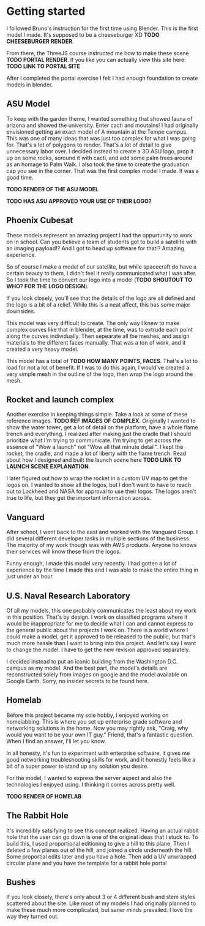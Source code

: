 # Getting started
I followed Bruno's instruction for the first time using Blender. This is the first model I made. It's supposed to be a cheeseburger XD **TODO CHEESEBURGER RENDER**. 

From there, the ThreeJS course instructed me how to make these scene **TODO PORTAL RENDER**. If you like you can actually view this site here: **TODO LINK TO PORTAL SITE**

After I completed the portal exercise I felt I had enough foundation to create models in blender. 

## ASU Model
To keep with the garden theme, I wanted something that showed fauna of arizona and showed the university. Enter cacti and moutains! I had originally envisioned getting an exact model of A mountain at the Tempe campus. This was one of many ideas that was just too complex for what I was going for. That's a lot of polygons to render. That's a lot of detail to give unnecessary labor over. I decided instead to create a 3D ASU logo, prop it up on some rocks, soround it with cacti, and add some palm trees around as an homage to Palm Walk. I also took the time to create the graduation cap you see in the corner. That was the first complex model I made. It was a good time.

**TODO RENDER OF THE ASU MODEL**

**TODO HAS ASU APPROVED YOUR USE OF THEIR LOGO?**

## Phoenix Cubesat
These models represent an amazing project I had the oppurtunity to work on in school. Can you believe a team of students got to build a satellite with an imaging payload!? And I got to head up software for that!? Amazing experience. 

So of course I make a model of our satellite, but while spacecraft do have a certain beauty to them, I didn't feel it really communicated what I was after. So I took the time to convert our logo into a model (**TODO SHOUTOUT TO WHO? FOR THE LOGO DESIGN**). 

If you look closely, you'll see that the details of the logo are all defined and the logo is a bit of a relief. While this is a neat affect, this has some major downsides.

This model was very difficult to create. The only way I knew to make complex curves like that in blender, at the time, was to extrude each point along the curves individually. Then sepearate all the meshes, and assign materials to the different faces manually. That was a ton of work, and it created a very heavy model.

This model has a total of **TODO HOW MANY POINTS, FACES**. That's a lot to load for not a lot of benefit. If I was to do this again, I would've created a very simple mesh in the outline of the logo, then wrap the logo around the mesh.

## Rocket and launch complex
Another exercise in keeping things simple. Take a look at some of these reference images. **TODO REF IMAGES OF COMPLEX**. Originally I wanted to show the water tower, get a lot of detail on the platform, have a whole flame trench and everything. I realized after making just the cradle that I should prioritize what I'm trying to communicate. I'm trying to get across the essence of "Wow a launch" not "Wow all that minute detail". I kept the rocket, the cradle, and made a lot of liberty with the flame trench. Read about how I designed and built the launch scene here **TODO LINK TO LAUNCH SCENE EXPLANATION**.  

I later figured out how to wrap the rocket in a custom UV map to get the logos on. I wanted to show all the logos, but I don't want to have to reach out to Lockheed and NASA for approval to use their logos. The logos aren't true to life, but they get the important information across.

## Vanguard
After school, I went back to the east and worked with the Vanguard Group. I did several different developer tasks in multiple sections of the business. The majority of my work though was with AWS products. Anyone ho knows their services will know these from the logos.

Funny enough, I made this model very recently. I had gotten a lot of experience by the time I made this and I was able to make the entire thing in just under an hour.

## U.S. Naval Research Laboratory
Of all my models, this one probably communicates the least about my work in this position. That's by design. I work on classified programs where it would be inappropriate for me to decide what I can and cannot express to the general public about the projects I work on. There is a world where I could make a model, get it approved to be released to the public, but that's much more hassle than I want to bring into this project. And let's say I want to change the model. I have to get the new revision approved separately.

I decided instead to put an iconic building from the Washington D.C. campus as my model. And the best part, the model's details are reconstructed solely from images on google and the model available on Google Earth. Sorry, no insider secrets to be found here.

## Homelab
Before this project became my sole hobby, I enjoyed working on homelabbing. This is where you set up enterprise grade software and networking solutions in the home. Now you may rightly ask, "Craig, why would you want to be your own IT guy." Friend, that's a fantastic question. When I find an answer, I'll let you know. 

In all honesty, it's fun to experiment with enterprise software, it gives me good networking troubleshooting skills for work, and it honestly feels like a bit of a super power to stand up any solution you desire.

For the model, I wanted to express the server aspect and also the technologies I enjoyed using. I thinking it comes across pretty well. 

**TODO RENDER OF HOMELAB**

## The Rabbit Hole
It's incredibly satsifying to see this concept realized. Having an actual rabbit hole that the user can go down is one of the original ideas that I stuck to. To build this, I used proportional editioning to give a hill to this plane. Then I deleted a few planes out of the hill, and joined a circle underneath the hill. Some proportial edits later and you have a hole. Then add a UV unwrapped circular plane and you have the template for a rabbit hole portal

## Bushes
If you look closely, there's only about 3 or 4 different bush and stem styles scattered about the site. Like most of my models I had originally planned to make these much more complicated, but saner minds prevailed. I love the way they turned out.
